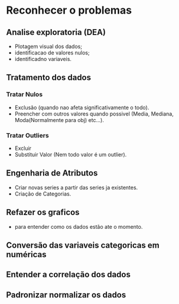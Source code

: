 # Reconhecer o problemas

## Analise exploratoria (DEA)

- Plotagem visual dos dados;
- identificacao de valores nulos;
- identificadno variaveis.

## Tratamento dos dados

### Tratar Nulos

- Exclusão (quando nao afeta significativamente o todo).
- Preencher com outros valores quando possivel (Media, Mediana, Moda(Normalmente para obj) etc...).

### Tratar Outliers

- Excluir
- Substituir Valor (Nem todo valor é um outlier).

## Engenharia de Atributos

- Criar novas series a partir das series ja existentes.
- Criação de Categorias.

## Refazer os graficos

- para entender como os dados estão ate o momento.

## Conversão das variaveis categoricas em numéricas

## Entender a correlação dos dados

## Padronizar normalizar os dados
